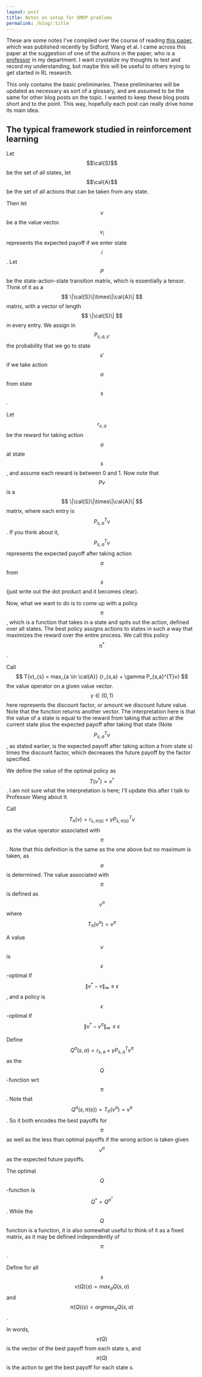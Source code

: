 ```yaml
---
layout: post
title: Notes on setup for DMDP problems
permalink: /blog/:title
---
```


These are some notes I've compiled over the course of reading [this paper](https://arxiv.org/pdf/1806.01492.pdf), which was published recently by Sidford, Wang et al.  I came across this paper at the suggestion of one of the authors in the paper, who is a [professor](http://www.princeton.edu/~mengdiw/) in my department.  I want crystalize my thoughts to test and record my understanding, but maybe this will be useful to others trying to get started in RL research.

This only contains the basic preliminaries.  These preliminaries will be updated as necessary as sort of a glossary, and are assumed to be the same for other blog posts on the topic.  I wanted to keep these blog posts short and to the point.  This way, hopefully each post can really drive home its main idea.


## The typical framework studied in reinforcement learning

Let $$\cal{S}$$ be the set of all states, let $$\cal{A}$$ be the set of all actions that can be taken from any state.  

Then let $$ v $$ be a the value vector.  $$ v_{i} $$ represents the expected payoff if we enter state $$ i $$.  Let $$ P $$ be the state-action-state transition matrix, which is essentially a tensor.  Think of it as a $$ \|\cal{S}\|\times\|\cal{A}\| $$ matrix, with a vector of length $$ \|\cal{S}\| $$ in every entry. We assign in $$ P_{s,a,s'} $$ the probability that we go to state $$ s' $$ if we take action $$ a $$ from state $$ s $$.

Let $$ r_{s,a} $$ be the reward for taking action $$ a $$ at state $$ s $$, and assume each reward is between 0 and 1.  Now note that $$Pv$$ is a $$ \|\cal{S}\|\times\|\cal{A}\| $$ matrix, where each entry is $$ P_{s,a}^{T}v $$.  If you think about it, $$ P_{s,a}^{T}v $$ represents the expected payoff after taking action $$ a $$ from $$ s $$ (just write out the dot product and it becomes clear).

Now, what we want to do is to come up with a policy $$ \pi $$, which is a function that takes in a state and spits out the action, defined over all states.  The best policy assigns actions to states in such a way that maximizes the reward over the entire process.  We call this policy $$ \pi^{*} $$.  

Call $$ T(v)_{s} = max_{a \in \cal{A}} {r_{s,a} + \gamma P_{s,a}^{T}v} $$ the value operator on a given value vector.  $$\gamma \in (0,1)$$ here represents the discount factor, or amount we discount future value.  Note that the function returns another vector.  The interpretation here is that the value of a state is equal to the reward from taking that action at the current state plus the expected payoff after taking that state (Note $$P_{s,a}^{T}v$$, as stated earlier, is the expected payoff after taking action a from state s) times the discount factor, which decreases the future payoff by the factor specified.  

We define the value of the optimal policy as $$ T(v^{*}) = v^{*} $$.  I am not sure what the interpretation is here; I'll update this after I talk to Professor Wang about it.

Call $$T_{\pi}(v) = r_{s,\pi(s)} + \gamma P_{s,\pi(s)}^{T}v $$ as the value operator associated with $$\pi$$.  Note that this definition is the same as the one above but no maximum is taken, as $$a$$ is determined.  The value associated with $$\pi$$ is defined as $$v^{\pi}$$ where $$T_{\pi}(v^{\pi}) = v^{\pi}$$

A value $$v$$ is $$\epsilon$$-optimal if $$\|v^{*} - v\|_{\infty} \leq \epsilon$$, and a policy is $$\epsilon$$-optimal if $$\|v^{*} - v^{\pi}\|_{\infty} \leq \epsilon$$

Define $$Q^{\pi}(s,a) = r_{s,a} + \gamma P^{T}_{s,a}v^{\pi}$$ as the $$Q$$-function wrt $$\pi$$.  Note that $$Q^{\pi}(s, \pi(s)) = T_{\pi}(v^{\pi}) = v^{\pi}$$.  So it both encodes the best payoffs for $$\pi$$ as well as the less than optimal payoffs if the wrong action is taken given $$v^{\pi}$$ as the expected future payoffs.

The optimal $$Q$$-function is $$Q^{*} = Q^{\pi^{*}}$$.  While the $$Q$$ function is a function, it is also somewhat useful to think of it as a fixed matrix, as it may be defined independently of $$\pi$$.  

Define for all $$s$$ $$v(Q)(s) = max_{a}Q(s,a)$$ and $$\pi(Q)(s) = argmax_{a} Q(s,a)$$.  

In words, $$v(Q)$$ is the vector of the best payoff from each state s, and $$\pi(Q)$$ is the action to get the best payoff for each state s.




